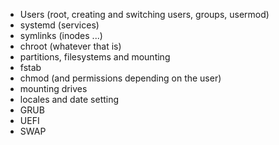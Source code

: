 
- Users (root, creating and switching users, groups, usermod)
- systemd (services)
- symlinks (inodes ...)
- chroot (whatever that is)
- partitions, filesystems and mounting
- fstab
- chmod (and permissions depending on the user)
- mounting drives
- locales and date setting
- GRUB
- UEFI
- SWAP